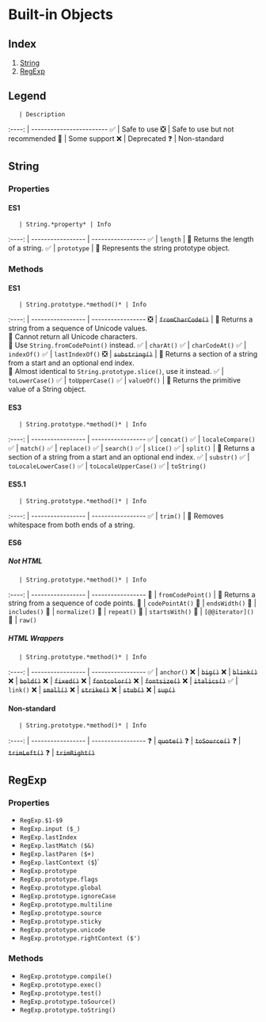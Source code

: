 # Built-in Objects

## Index
1. [String](#string)
1. [RegExp](#RegExp)

## Legend
       | Description
:----: | ------------------------
✅ | Safe to use
❎ | Safe to use but not recommended
🚧 | Some support
❌ | Deprecated
❓ | Non-standard

## String
### Properties
#### ES1
       | String.*property* | Info
:----: | ----------------- | -----------------
✅ | `length` | 🔹 Returns the length of a string.
✅ | `prototype` | 🔹 Represents the string prototype object.

### Methods
#### ES1
       | String.prototype.*method()* | Info
:----: | ----------------- | -----------------
❎ | ~~`fromCharCode()`~~ | 🔹 Returns a string from a sequence of Unicode values. <br> 🔹 Cannot return all Unicode characters. <br> 🔹 Use `String.fromCodePoint()` instead.
✅ | `charAt()`
✅ | `charCodeAt()`
✅ | `indexOf()`
✅ | `lastIndexOf()`
❎ | ~~`substring()`~~ | 🔹 Returns a section of a string from a start and an optional end index. <br> 🔹 Almost identical to `String.prototype.slice()`, use it instead.
✅ | `toLowerCase()`
✅ | `toUpperCase()`
✅ | `valueOf()` | 🔹 Returns the primitive value of a String object.

#### ES3
       | String.prototype.*method()* | Info
:----: | ----------------- | -----------------
✅ | `concat()`
✅ | `localeCompare()`
✅ | `match()`
✅ | `replace()`
✅ | `search()`
✅ | `slice()`
✅ | `split()` | 🔹 Returns a section of a string from a start and an optional end index.
✅ | `substr()`
✅ | `toLocaleLowerCase()`
✅ | `toLocaleUpperCase()`
✅ | `toString()`

#### ES5.1
       | String.prototype.*method()* | Info
:----: | ----------------- | -----------------
✅ | `trim()` | 🔹 Removes whitespace from both ends of a string.

#### ES6

##### Not HTML
       | String.prototype.*method()* | Info
:----: | ----------------- | -----------------
🚧 | `fromCodePoint()` | 🔹 Returns a string from a sequence of code points.
🚧 | `codePointAt()`
🚧 | `endsWidth()`
🚧 | `includes()`
🚧 | `normalize()`
🚧 | `repeat()`
🚧 | `startsWith()`
🚧 | `[@@iterator]()`
🚧 | `raw()`

##### HTML Wrappers
       | String.prototype.*method()* | Info
:----: | ----------------- | -----------------
✅ | `anchor()`
❌ | ~~`big()`~~
❌ | ~~`blink()`~~
❌ | ~~`bold()`~~
❌ | ~~`fixed()`~~
❌ | ~~`fontcolor()`~~
❌ | ~~`fontsize()`~~
❌ | ~~`italics()`~~
✅ | `link()`
❌ | ~~`small()`~~
❌ | ~~`strike()`~~
❌ | ~~`stub()`~~
❌ | ~~`sup()`~~

#### Non-standard
       | String.prototype.*method()* | Info
:----: | ----------------- | -----------------
❓ | ~~`quote()`~~
❓ | ~~`toSource()`~~
❓ | ~~`trimLeft()`~~
❓ | ~~`trimRight()`~~

## RegExp
### Properties
+ `RegExp.$1-$9`
+ `RegExp.input ($_)`
+ `RegExp.lastIndex`
+ `RegExp.lastMatch ($&)`
+ `RegExp.lastParen ($+)`
+ `RegExp.lastContext ($`)`
+ `RegExp.prototype`
+ `RegExp.prototype.flags`
+ `RegExp.prototype.global`
+ `RegExp.prototype.ignoreCase`
+ `RegExp.prototype.multiline`
+ `RegExp.prototype.source`
+ `RegExp.prototype.sticky`
+ `RegExp.prototype.unicode`
+ `RegExp.prototype.rightContext ($')`

### Methods
+ `RegExp.prototype.compile()`
+ `RegExp.prototype.exec()`
+ `RegExp.prototype.test()`
+ `RegExp.prototype.toSource()`
+ `RegExp.prototype.toString()`
